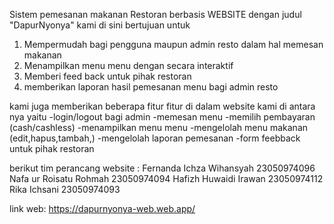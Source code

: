 Sistem pemesanan makanan Restoran berbasis WEBSITE dengan judul "DapurNyonya"
kami di sini bertujuan untuk 
1. Mempermudah bagi pengguna maupun admin resto dalam hal memesan makanan
2. Menampilkan menu menu dengan secara interaktif
3. Memberi feed back untuk pihak restoran
4. memberikan laporan hasil pemesanan menu bagi admin resto

kami juga memberikan beberapa fitur fitur di dalam website kami di antara nya yaitu 
-login/logout bagi admin 
-memesan menu 
-memilih pembayaran (cash/cashless)
-menampilkan menu menu 
-mengelolah menu makanan (edit,hapus,tambah,)
-mengelolah laporan pemesanan
-form feebback untuk pihak restoran 

berikut tim perancang website :
Fernanda Ichza Wihansyah 23050974096
Nafa ur Roisatu Rohmah 23050974094
Hafizh Huwaidi Irawan 23050974112
Rika Ichsani 23050974093

link web: https://dapurnyonya-web.web.app/
